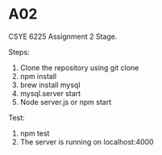 
# A02

CSYE 6225 Assignment 2 Stage.

Steps:

1. Clone the repository using git clone
2. npm install
3. brew install mysql
4. mysql.server start
5. Node server.js or npm start


Test:
1. npm test
2. The server is running on localhost:4000

